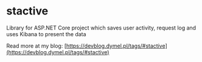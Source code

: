 # stactive
Library for ASP.NET Core project which saves user activity, request log and uses Kibana to present the data

Read more at my blog: [https://devblog.dymel.pl/tags/#stactive](https://devblog.dymel.pl/tags/#stactive)